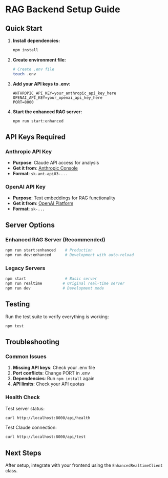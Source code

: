# RAG Backend Setup Guide

## Quick Start

1. **Install dependencies:**
   ```bash
   npm install
   ```

2. **Create environment file:**
   ```bash
   # Create .env file
   touch .env
   ```

3. **Add your API keys to .env:**
   ```env
   ANTHROPIC_API_KEY=your_anthropic_api_key_here
   OPENAI_API_KEY=your_openai_api_key_here
   PORT=8000
   ```

4. **Start the enhanced RAG server:**
   ```bash
   npm run start:enhanced
   ```

## API Keys Required

### Anthropic API Key
- **Purpose**: Claude API access for analysis
- **Get it from**: [Anthropic Console](https://console.anthropic.com/)
- **Format**: `sk-ant-api03-...`

### OpenAI API Key
- **Purpose**: Text embeddings for RAG functionality
- **Get it from**: [OpenAI Platform](https://platform.openai.com/api-keys)
- **Format**: `sk-...`

## Server Options

### Enhanced RAG Server (Recommended)
```bash
npm run start:enhanced    # Production
npm run dev:enhanced      # Development with auto-reload
```

### Legacy Servers
```bash
npm start                 # Basic server
npm run realtime         # Original real-time server
npm run dev              # Development mode
```

## Testing

Run the test suite to verify everything is working:
```bash
npm test
```

## Troubleshooting

### Common Issues

1. **Missing API keys**: Check your .env file
2. **Port conflicts**: Change PORT in .env
3. **Dependencies**: Run `npm install` again
4. **API limits**: Check your API quotas

### Health Check

Test server status:
```bash
curl http://localhost:8000/api/health
```

Test Claude connection:
```bash
curl http://localhost:8000/api/test
```

## Next Steps

After setup, integrate with your frontend using the `EnhancedRealtimeClient` class.
